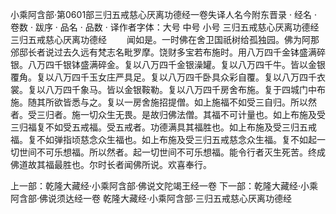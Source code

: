 小乘阿含部·第0601部三归五戒慈心厌离功德经一卷失译人名今附东晋录
· 经名 · 卷数 · 跋序
· 品名 · 品数 · 译作者字体：大号 中号 小号
三归五戒慈心厌离功德经
三归五戒慈心厌离功德经
　　闻如是。一时佛在舍卫国祇树给孤独园。佛为阿那邠邸长者说过去久远有梵志名毗罗摩。饶财多宝若布施时。用八万四千金钵盛满碎银。八万四千银钵盛满碎金。复以八万四千金银澡罐。复以八万四千牛。皆以金银覆角。复以八万四千玉女庄严具足。复以八万四千卧具众彩自覆。复以八万四千衣裳。复以八万四千象马。皆以金银鞍勒。复以八万四千房舍布施。复于四城门中布施。随其所欲皆悉与之。复以一房舍施招提僧。如上施福不如受三自归。所以然者。受三归者。施一切众生无畏。是故归佛法僧。其福不可计量也。如上布施及受三归福复不如受五戒福。受五戒者。功德满具其福胜也。如上布施及受三归五戒福。复不如弹指顷慈念众生福也。如上布施及受三归五戒慈念众生福。复不如起一切世间不可乐想福。所以然者。起一切世间不可乐想福。能令行者灭生死苦。终成佛道故其福最胜也。尔时长者闻佛所说。欢喜奉行。

上一部：乾隆大藏经·小乘阿含部·佛说文陀竭王经一卷
下一部：乾隆大藏经·小乘阿含部·佛说须达经一卷
乾隆大藏经·小乘阿含部·三归五戒慈心厌离功德经